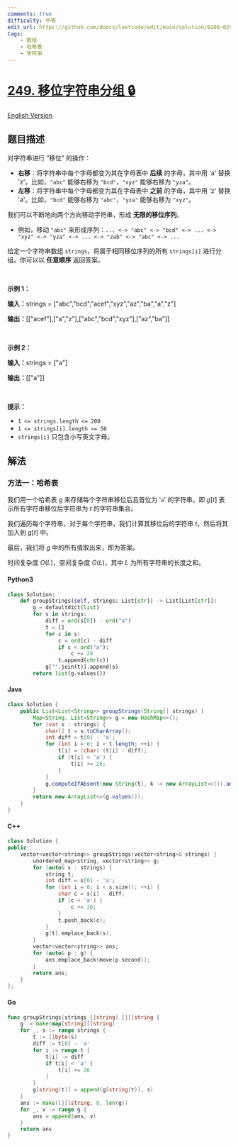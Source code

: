 ```yaml
---
comments: true
difficulty: 中等
edit_url: https://github.com/doocs/leetcode/edit/main/solution/0200-0299/0249.Group%20Shifted%20Strings/README.md
tags:
    - 数组
    - 哈希表
    - 字符串
---
```


<!-- problem:start -->

# [249. 移位字符串分组 🔒](https://leetcode.cn/problems/group-shifted-strings)

[English Version](/solution/0200-0299/0249.Group%20Shifted%20Strings/README_EN.md)

## 题目描述

<!-- description:start -->

<p>对字符串进行 “移位” 的操作：</p>

<ul>
	<li><strong>右移</strong>：将字符串中每个字母都变为其在字母表中 <strong>后续</strong> 的字母，其中用 'a' 替换 'z'。比如，<code>"abc"</code>&nbsp;能够右移为&nbsp;<code>"bcd"</code>，<code>"xyz"</code>&nbsp;能够右移为&nbsp;<code>"yza"</code>。</li>
	<li><strong>左移</strong>：将字符串中每个字母都变为其在字母表中 <b>之前</b>&nbsp;的字母，其中用 'z' 替换 'a'。比如，<code>"bcd"</code>&nbsp;能够右移为&nbsp;<code>"abc"</code>，<code>"yza"</code>&nbsp;能够右移为&nbsp;<code>"xyz"</code>。</li>
</ul>

<p>我们可以不断地向两个方向移动字符串，形成 <strong>无限的移位序列</strong>。</p>

<ul>
	<li>例如，移动&nbsp;<code>"abc"</code>&nbsp;来形成序列：<code>... &lt;-&gt; "abc" &lt;-&gt; "bcd" &lt;-&gt; ... &lt;-&gt; "xyz" &lt;-&gt; "yza" &lt;-&gt; ... &lt;-&gt; "zab" &lt;-&gt; "abc" &lt;-&gt; ...</code></li>
</ul>

<p>给定一个字符串数组&nbsp;<code>strings</code>，将属于相同移位序列的所有&nbsp;<code>strings[i]</code>&nbsp;进行分组。你可以以 <strong>任意顺序</strong> 返回答案。</p>

<p>&nbsp;</p>

<p><strong class="example">示例 1：</strong></p>

<div class="example-block">
<p><strong>输入：</strong><span class="example-io">strings = ["abc","bcd","acef","xyz","az","ba","a","z"]</span></p>

<p><strong>输出：</strong><span class="example-io">[["acef"],["a","z"],["abc","bcd","xyz"],["az","ba"]]</span></p>

<p>&nbsp;</p>
</div>

<p><strong class="example">示例 2：</strong></p>

<div class="example-block">
<p><strong>输入：</strong><span class="example-io">strings = ["a"]</span></p>

<p><strong>输出：</strong><span class="example-io">[["a"]]</span></p>

<p>&nbsp;</p>
</div>

<p><strong>提示：</strong></p>

<ul>
	<li><code>1 &lt;= strings.length &lt;= 200</code></li>
	<li><code>1 &lt;= strings[i].length &lt;= 50</code></li>
	<li><code>strings[i]</code>&nbsp;只包含小写英文字母。</li>
</ul>

<!-- description:end -->

## 解法

<!-- solution:start -->

### 方法一：哈希表

我们用一个哈希表 $g$ 来存储每个字符串移位后且首位为 '`a`' 的字符串。即 $g[t]$ 表示所有字符串移位后字符串为 $t$ 的字符串集合。

我们遍历每个字符串，对于每个字符串，我们计算其移位后的字符串 $t$，然后将其加入到 $g[t]$ 中。

最后，我们将 $g$ 中的所有值取出来，即为答案。

时间复杂度 $O(L)$，空间复杂度 $O(L)$，其中 $L$ 为所有字符串的长度之和。

<!-- tabs:start -->

#### Python3

```python
class Solution:
    def groupStrings(self, strings: List[str]) -> List[List[str]]:
        g = defaultdict(list)
        for s in strings:
            diff = ord(s[0]) - ord("a")
            t = []
            for c in s:
                c = ord(c) - diff
                if c < ord("a"):
                    c += 26
                t.append(chr(c))
            g["".join(t)].append(s)
        return list(g.values())
```

#### Java

```java
class Solution {
    public List<List<String>> groupStrings(String[] strings) {
        Map<String, List<String>> g = new HashMap<>();
        for (var s : strings) {
            char[] t = s.toCharArray();
            int diff = t[0] - 'a';
            for (int i = 0; i < t.length; ++i) {
                t[i] = (char) (t[i] - diff);
                if (t[i] < 'a') {
                    t[i] += 26;
                }
            }
            g.computeIfAbsent(new String(t), k -> new ArrayList<>()).add(s);
        }
        return new ArrayList<>(g.values());
    }
}
```

#### C++

```cpp
class Solution {
public:
    vector<vector<string>> groupStrings(vector<string>& strings) {
        unordered_map<string, vector<string>> g;
        for (auto& s : strings) {
            string t;
            int diff = s[0] - 'a';
            for (int i = 0; i < s.size(); ++i) {
                char c = s[i] - diff;
                if (c < 'a') {
                    c += 26;
                }
                t.push_back(c);
            }
            g[t].emplace_back(s);
        }
        vector<vector<string>> ans;
        for (auto& p : g) {
            ans.emplace_back(move(p.second));
        }
        return ans;
    }
};
```

#### Go

```go
func groupStrings(strings []string) [][]string {
	g := make(map[string][]string)
	for _, s := range strings {
		t := []byte(s)
		diff := t[0] - 'a'
		for i := range t {
			t[i] -= diff
			if t[i] < 'a' {
				t[i] += 26
			}
		}
		g[string(t)] = append(g[string(t)], s)
	}
	ans := make([][]string, 0, len(g))
	for _, v := range g {
		ans = append(ans, v)
	}
	return ans
}
```

<!-- tabs:end -->

<!-- solution:end -->

<!-- problem:end -->
